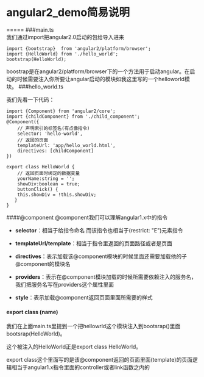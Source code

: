 # angular2_demo简易说明
=====
###main.ts  
我们通过import把angular2.0启动的包给导入进来

    import {bootstrap}  from 'angular2/platform/browser';
    import {HelloWorld} from './hello_world';
    bootstrap(HelloWorld);
boostrap是在angular2/platform/browser下的一个方法用于启动angular。在启动的时候需要注入你所要让angular启动的模块如我这里写的一个helloworld模块。
###hello_world.ts

我们先看一下代码：

    import {Component} from 'angular2/core';
    import {childComponent} from './child_component';
    @Component({
        // 声明索引的标签名(有点像指令)
        selector: 'hello-world',
        // 返回的页面
        templateUrl: 'app/hello_world.html',
        directives: [childComponent]
    })

    export class HelloWorld {
        // 返回页面时绑定的数据变量
        yourName:string = '';
        showDiv:boolean = true;
        buttonClick() {
        this.showDiv = !this.showDiv;
       }
    }
####@component
@component我们可以理解angular1.x中的指令

* **selector**：相当于给指令命名 而该指令也相当于(restrict: "E")元素指令

* **templateUrl/template**：相当于指令里返回的页面路径或者是页面

* **directives**：表示加载该@component模块的时候里面还需要加载他的子@component的模块名
* **providers**：表示在@component模块加载的时候所需要依赖注入的服务名，我们把服务名写在providers这个属性里面

* **style**：表示加载@component返回页面里面所需要的样式

#### export class (name)

我们在上面main.ts里提到一个把hellowrld这个模块注入到bootsrap()里面bootsrap(HelloWorld)。

这个被注入的HelloWorld正是export class HelloWorld。

export class这个里面写的是该@component返回的页面里面(template)的页面逻辑相当于angular1.x指令里面的controller或者link函数之内的